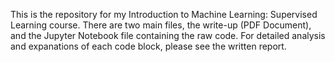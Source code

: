 This is the repository for my Introduction to Machine Learning: Supervised Learning course. There are two main files, the write-up (PDF Document), and the Jupyter Notebook file containing the raw code. For detailed analysis and expanations of each code block, please see the written report. 

